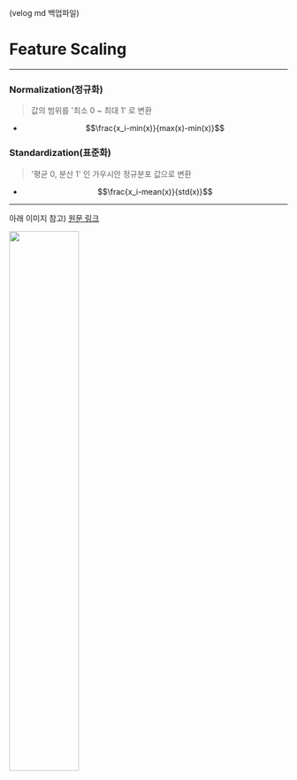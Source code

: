 (velog md 백업파일)

# Feature Scaling
---
### Normalization(정규화)
> 값의 범위를 '최소 0 ~ 최대 1' 로 변환
* $$\frac{x_i-min(x)}{max(x)-min(x)}$$


### Standardization(표준화)
> '평균 0, 분산 1' 인 가우시안 정규분포 값으로 변환
* $$\frac{x_i-mean(x)}{std(x)}$$

---
아래 이미지 참고) [원문 링크](https://www.analyticsvidhya.com/blog/2020/04/feature-scaling-machine-learning-normalization-standardization/)

<img src="https://cdn.analyticsvidhya.com/wp-content/uploads/2020/03/NormVsStand_box_plots-1.png" height="50%" width="50%">